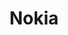 ---
title: Nokia
has_children: true
layout: default
redirect_to: https://hack-xpon.github.io/ont-nokia
---